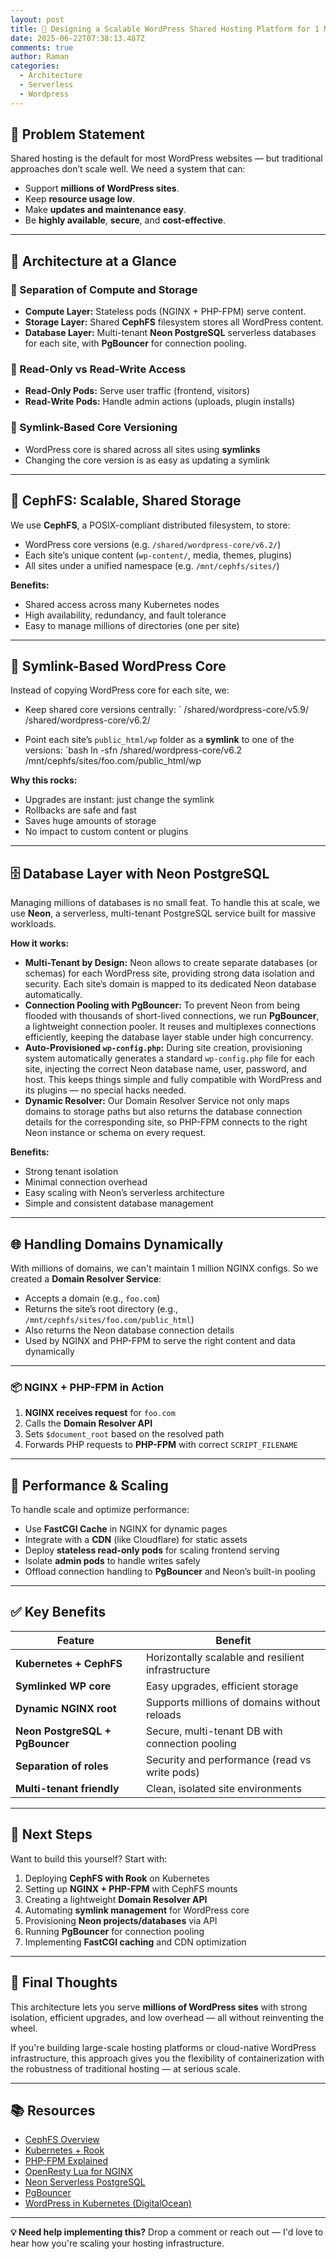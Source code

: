 ```yaml
---
layout: post
title: 🔧 Designing a Scalable WordPress Shared Hosting Platform for 1 Million Sites
date: 2025-06-22T07:38:13.487Z
comments: true
author: Raman
categories:
  - Architecture
  - Serverless
  - Wordpress
---
```

## 🧭 Problem Statement

Shared hosting is the default for most WordPress websites — but traditional approaches don’t scale well. We need a system that can:

* Support **millions of WordPress sites**.
* Keep **resource usage low**.
* Make **updates and maintenance easy**.
* Be **highly available**, **secure**, and **cost-effective**.

- - -

## 🧱 Architecture at a Glance

### 🔹 Separation of Compute and Storage

* **Compute Layer:** Stateless pods (NGINX + PHP-FPM) serve content.
* **Storage Layer:** Shared **CephFS** filesystem stores all WordPress content.
* **Database Layer:** Multi-tenant **Neon PostgreSQL** serverless databases for each site, with **PgBouncer** for connection pooling.

### 🔹 Read-Only vs Read-Write Access

* **Read-Only Pods:** Serve user traffic (frontend, visitors)  
* **Read-Write Pods:** Handle admin actions (uploads, plugin installs)

### 🔹 Symlink-Based Core Versioning

* WordPress core is shared across all sites using **symlinks**  
* Changing the core version is as easy as updating a symlink

- - -

## 📁 CephFS: Scalable, Shared Storage

We use **CephFS**, a POSIX-compliant distributed filesystem, to store:

* WordPress core versions (e.g. `/shared/wordpress-core/v6.2/`)  
* Each site’s unique content (`wp-content/`, media, themes, plugins)  
* All sites under a unified namespace (e.g. `/mnt/cephfs/sites/`)

**Benefits:**

* Shared access across many Kubernetes nodes  
* High availability, redundancy, and fault tolerance  
* Easy to manage millions of directories (one per site)

- - -

## 🔄 Symlink-Based WordPress Core

Instead of copying WordPress core for each site, we:

* Keep shared core versions centrally:
  		`
  		/shared/wordpress-core/v5.9/
  		/shared/wordpress-core/v6.2/
  	
  		
* Point each site’s `public_html/wp` folder as a **symlink** to one of the versions:
  		`bash
  		ln -sfn /shared/wordpress-core/v6.2 /mnt/cephfs/sites/foo.com/public_html/wp
  		
  	

**Why this rocks:**

* Upgrades are instant: just change the symlink
* Rollbacks are safe and fast
* Saves huge amounts of storage
* No impact to custom content or plugins

- - -

## 🗄️ Database Layer with Neon PostgreSQL

Managing millions of databases is no small feat. To handle this at scale, we use **Neon**, a serverless, multi-tenant PostgreSQL service built for massive workloads.

**How it works:**

* **Multi-Tenant by Design:** Neon allows to create separate databases (or schemas) for each WordPress site, providing strong data isolation and security. Each site’s domain is mapped to its dedicated Neon database automatically.
* **Connection Pooling with PgBouncer:** To prevent Neon from being flooded with thousands of short-lived connections, we run **PgBouncer**, a lightweight connection pooler. It reuses and multiplexes connections efficiently, keeping the database layer stable under high concurrency.
* **Auto-Provisioned `wp-config.php`:** During site creation, provisioning system automatically generates a standard `wp-config.php` file for each site, injecting the correct Neon database name, user, password, and host. This keeps things simple and fully compatible with WordPress and its plugins — no special hacks needed.
* **Dynamic Resolver:** Our Domain Resolver Service not only maps domains to storage paths but also returns the database connection details for the corresponding site, so PHP-FPM connects to the right Neon instance or schema on every request.

**Benefits:**

* Strong tenant isolation
* Minimal connection overhead
* Easy scaling with Neon’s serverless architecture
* Simple and consistent database management

- - -

## 🌐 Handling Domains Dynamically

With millions of domains, we can't maintain 1 million NGINX configs. So we created a **Domain Resolver Service**:

* Accepts a domain (e.g., `foo.com`)
* Returns the site’s root directory (e.g., `/mnt/cephfs/sites/foo.com/public_html`)
* Also returns the Neon database connection details
* Used by NGINX and PHP-FPM to serve the right content and data dynamically

- - -

### 📦 NGINX + PHP-FPM in Action

1. **NGINX receives request** for `foo.com`
2. Calls the **Domain Resolver API**
3. Sets `$document_root` based on the resolved path
4. Forwards PHP requests to **PHP-FPM** with correct `SCRIPT_FILENAME`

- - -

## 🚀 Performance & Scaling

To handle scale and optimize performance:

* Use **FastCGI Cache** in NGINX for dynamic pages
* Integrate with a **CDN** (like Cloudflare) for static assets
* Deploy **stateless read-only pods** for scaling frontend serving
* Isolate **admin pods** to handle writes safely
* Offload connection handling to **PgBouncer** and Neon’s built-in pooling

- - -

## ✅ Key Benefits

| Feature                         | Benefit                                            |
| ------------------------------- | -------------------------------------------------- |
| **Kubernetes + CephFS**         | Horizontally scalable and resilient infrastructure |
| **Symlinked WP core**           | Easy upgrades, efficient storage                   |
| **Dynamic NGINX root**          | Supports millions of domains without reloads       |
| **Neon PostgreSQL + PgBouncer** | Secure, multi-tenant DB with connection pooling    |
| **Separation of roles**         | Security and performance (read vs write pods)      |
| **Multi-tenant friendly**       | Clean, isolated site environments                  |

- - -

## 🧪 Next Steps

Want to build this yourself? Start with:

1. Deploying **CephFS with Rook** on Kubernetes
2. Setting up **NGINX + PHP-FPM** with CephFS mounts
3. Creating a lightweight **Domain Resolver API**
4. Automating **symlink management** for WordPress core
5. Provisioning **Neon projects/databases** via API
6. Running **PgBouncer** for connection pooling
7. Implementing **FastCGI caching** and CDN optimization

- - -

## 💬 Final Thoughts

This architecture lets you serve **millions of WordPress sites** with strong isolation, efficient upgrades, and low overhead — all without reinventing the wheel.

If you're building large-scale hosting platforms or cloud-native WordPress infrastructure, this approach gives you the flexibility of containerization with the robustness of traditional hosting — at serious scale.

- - -

## 📚 Resources

* [CephFS Overview](https://docs.ceph.com/en/latest/cephfs/)
* [Kubernetes + Rook](https://rook.io/)
* [PHP-FPM Explained](https://www.php.net/manual/en/install.fpm.configuration.php)
* [OpenResty Lua for NGINX](https://openresty.org/en/)
* [Neon Serverless PostgreSQL](https://neon.com/)
* [PgBouncer](https://www.pgbouncer.org/)
* [WordPress in Kubernetes (DigitalOcean)](https://www.digitalocean.com/community/developer-center)

- - -

**💡 Need help implementing this?**
Drop a comment or reach out — I'd love to hear how you're scaling your hosting infrastructure.